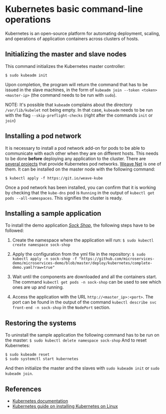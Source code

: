 # Kubernetes basic command-line operations
Kubernetes is an open-source platform for automating deployment, scaling, and operations of application containers across clusters of hosts.
## Initializing the master and slave nodes
This command initializes the Kubernetes master controller: 
```
$ sudo kubeadm init
```
Upon completion, the program will return the command that has to be issued in the slave machines, in the form of `kubeadm join --token <token> <master-ip>` (the command needs to be run with `sudo`).

NOTE: It's possible that `kubeadm` complains about the directory `/var/lib/kubelet` not being empty. In that case, `kubeadm` needs to be run with the flag `--skip-preflight-checks` (right after the commands `init` or `join`)
## Installing a pod network
It is necessary to install a pod network add-on for pods to be able to communicate with each other when they are on different hosts.
This needs to be done **before** deploying any application to the cluster.
There are [several projects](http://kubernetes.io/docs/admin/addons/) that provide Kubernetes pod networks. [Weave Net](https://github.com/weaveworks/weave-kube) is one of them. It can be installed on the master node with the following command:
```
$ kubectl apply -f https://git.io/weave-kube
```
Once a pod network has been installed, you can confirm that it is working by checking that the `kube-dns` pod is `Running` in the output of `kubectl get pods --all-namespaces`. This signifies the cluster is ready.
## Installing a sample application
To install the demo application *[Sock Shop](https://github.com/microservices-demo/microservices-demo)*, the following steps have to be followed:

1. Create the namespace where the application will run:
`$ sudo kubectl create namespace sock-shop`

2. Apply the configuration from the yml file in the repository:
`$ sudo kubectl apply -n sock-shop -f "https://github.com/microservices-demo/microservices-demo/blob/master/deploy/kubernetes/complete-demo.yaml?raw=true"`

3. Wait until the components are downloaded and all the containers start. The command `kubectl get pods -n sock-shop` can be used to see which ones are up and running.

4. Access the application with the URL `http://<master_ip>:<port>`. The port can be found in the output of the command `kubectl describe svc front-end -n sock-shop` in the `NodePort` section.

## Restoring the systems
To uninstall the sample application the following command has to be run on the master:
`$ sudo kubectl delete namespace sock-shop`
And to reset Kubernetes:
```
$ sudo kubeadm reset
$ sudo systemctl start kubernetes
```
And then initialize the master and the slaves with `sudo kubeadm init` or `sudo kubeadm join`.
## References
* [Kubernetes documentation](http://kubernetes.io/docs/)
* [Kubernetes guide on installing Kubernetes on Linux](http://kubernetes.io/docs/getting-started-guides/kubeadm/)
